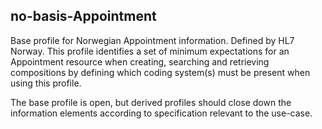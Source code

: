 ## no-basis-Appointment

Base profile for Norwegian Appointment information. Defined by HL7 Norway. This profile identifies a set of minimum expectations for an Appointment resource when creating, searching and retrieving compositions by defining which coding system(s) must be present when using this profile.  

The base profile is open, but derived profiles should close down the information elements according to specification relevant to the use-case.  